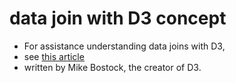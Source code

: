 # data join with D3 concept
- For assistance understanding data joins with D3, 
- see [this article](https://bost.ocks.org/mike/join/) 
- written by Mike Bostock, the creator of D3.
